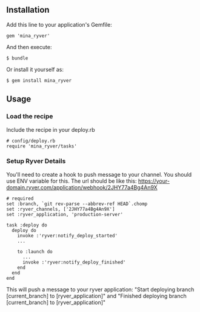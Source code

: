 ## Installation

Add this line to your application's Gemfile:

    gem 'mina_ryver'
    
And then execute:

    $ bundle

Or install it yourself as:

    $ gem install mina_ryver


## Usage

### Load the recipe
Include the recipe in your deploy.rb

    # config/deploy.rb
    require 'mina_ryver/tasks'
    
### Setup Ryver Details
You'll need to create a hook to push message to your channel. You should use ENV variable for this. 
The url should be like this: https://your-domain.ryver.com/application/webhook/2JHY77a4Bg4An9X

    # required
    set :branch, `git rev-parse --abbrev-ref HEAD`.chomp
    set :ryver_channels, ['2JHY77a4Bg4An9X']
    set :ryver_application, 'production-server'
    
    task :deploy do
      deploy do
        invoke :'ryver:notify_deploy_started'
        ...

        to :launch do
          ...
          invoke :'ryver:notify_deploy_finished'
        end
      end
    end
    
This will push a message to your ryver application: "Start deploying branch [current_branch] to [ryver_application]" and "Finished deploying branch [current_branch] to [ryver_application]"
